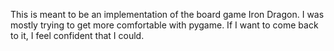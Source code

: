 This is meant to be an implementation of the board game Iron Dragon. I was mostly trying to get more comfortable with pygame. If I want to come back to it, I feel confident that I could.
